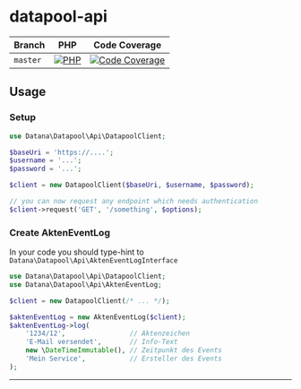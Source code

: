 # datapool-api

| Branch    | PHP                                         | Code Coverage                                        |
|-----------|---------------------------------------------|------------------------------------------------------|
| `master`  | [![PHP][build-status-master-php]][actions]  | [![Code Coverage][coverage-status-master]][codecov]  |

## Usage

### Setup
```php
use Datana\Datapool\Api\DatapoolClient;

$baseUri = 'https://....';
$username = '...';
$password = '...';

$client = new DatapoolClient($baseUri, $username, $password);

// you can now request any endpoint which needs authentication
$client->request('GET', '/something', $options);
```

### Create AktenEventLog

In your code you should type-hint to `Datana\Datapool\Api\AktenEventLogInterface`

```php
use Datana\Datapool\Api\DatapoolClient;
use Datana\Datapool\Api\AktenEventLog;

$client = new DatapoolClient(/* ... */);

$aktenEventLog = new AktenEventLog($client);
$aktenEventLog->log(
    '1234/12',                // Aktenzeichen
    'E-Mail versendet',       // Info-Text
    new \DateTimeImmutable(), // Zeitpunkt des Events
    'Mein Service',           // Ersteller des Events
);
```

---

[build-status-master-php]: https://github.com/datana-gmbh/datapool-api/workflows/PHP/badge.svg?branch=master
[coverage-status-master]: https://codecov.io/gh/datana-gmbh/datapool-api/branch/master/graph/badge.svg

[actions]: https://github.com/datana-gmbh/datapool-api/actions
[codecov]: https://codecov.io/gh/datana-gmbh/datapool-api
